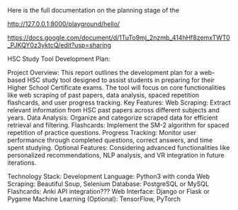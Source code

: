 Here is the full documentation on the planning stage of the

http://127.0.0.1:8000/playground/hello/

https://docs.google.com/document/d/1TuTo9mj_2nzmb_414hHf8zemxTWT0_PJKQY0z3yktcQ/edit?usp=sharing


HSC Study Tool Development Plan:

Project Overview: This report outlines the development plan for a web-based HSC study tool designed to assist students in preparing for their Higher School Certificate exams. The tool will focus on core functionalities like web scraping of past papers, data analysis, spaced repetition flashcards, and user progress tracking.
Key Features:
Web Scraping: Extract relevant information from HSC past papers across different subjects and years.
Data Analysis: Organize and categorize scraped data for efficient retrieval and filtering.
Flashcards: Implement the SM-2 algorithm for spaced repetition of practice questions.
Progress Tracking: Monitor user performance through completed questions, correct answers, and time spent studying.
Optional Features: Considering advanced functionalities like personalized recommendations, NLP analysis, and VR integration in future iterations.


Technology Stack:
Development Language: Python3 with conda
Web Scraping: Beautiful Soup, Selenium
Database: PostgreSQL or MySQL
Flashcards: Anki API integration???
Web Interface: Django or Flask or Pygame
Machine Learning (Optional): TensorFlow, PyTorch


